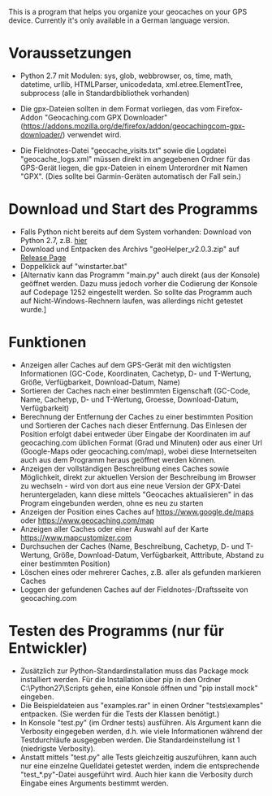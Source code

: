 ﻿This is a program that helps you organize your geocaches on your GPS device. Currently it's only available in a German language version.


# Voraussetzungen
* Python 2.7 mit Modulen: sys, glob, webbrowser, os, time, math, datetime, urllib, HTMLParser, unicodedata, xml.etree.ElementTree, subprocess (alle in Standardbibliothek vorhanden)

* Die gpx-Dateien sollten in dem Format vorliegen, das vom Firefox-Addon "Geocaching.com GPX Downloader" (https://addons.mozilla.org/de/firefox/addon/geocachingcom-gpx-downloader/) 
verwendet wird.
* Die Fieldnotes-Datei "geocache_visits.txt" sowie die Logdatei "geocache_logs.xml" müssen direkt im angegebenen Ordner für das GPS-Gerät liegen, 
die gpx-Dateien in einem Unterordner mit Namen "GPX". (Dies sollte bei Garmin-Geräten automatisch der Fall sein.)


# Download und Start des Programms
* Falls Python nicht bereits auf dem System vorhanden: Download von Python 2.7, z.B. [hier](https://www.python.org/downloads/)
* Download und Entpacken des Archivs "geoHelper_v2.0.3.zip" auf [Release Page](https://github.com/S0S-90/geocachingTooly/releases) 
* Doppelklick auf "winstarter.bat"
* [Alternativ kann das Programm "main.py" auch direkt (aus der Konsole) geöffnet werden. Dazu muss jedoch vorher die Codierung der Konsole auf Codepage 1252 eingestellt werden.
So sollte das Programm auch auf Nicht-Windows-Rechnern laufen, was allerdings nicht getestet wurde.]


# Funktionen
* Anzeigen aller Caches auf dem GPS-Gerät mit den wichtigsten Informationen (GC-Code, Koordinaten, Cachetyp, D- und T-Wertung, Größe, Verfügbarkeit, Download-Datum, Name) 
* Sortieren der Caches nach einer bestimmten Eigenschaft (GC-Code, Name, Cachetyp, D- und T-Wertung, Groesse, Download-Datum, Verfügbarkeit)
* Berechnung der Entfernung der Caches zu einer bestimmten Position und Sortieren der Caches nach dieser Entfernung. Das Einlesen der Position erfolgt dabei entweder über 
Eingabe der Koordinaten im auf geocaching.com üblichen Format (Grad und Minuten) oder aus einer Url (Google-Maps oder geocaching.com/map), wobei diese Internetseiten auch aus dem 
Programm heraus geöffnet werden können.
* Anzeigen der vollständigen Beschreibung eines Caches sowie Möglichkeit, direkt zur aktuellen Version der Beschreibung im Browser zu wechseln - wird von dort aus eine neue Version der 
GPX-Datei heruntergeladen, kann diese mittels "Geocaches aktualisieren" in das Program eingebunden werden, ohne es neu zu starten
* Anzeigen der Position eines Caches auf https://www.google.de/maps oder https://www.geocaching.com/map
* Anzeigen aller Caches oder einer Auswahl auf der Karte https://www.mapcustomizer.com
* Durchsuchen der Caches (Name, Beschreibung, Cachetyp, D- und T-Wertung, Größe, Download-Datum, Verfügbarkeit, Atttribute, Abstand zu einer bestimmten Position)
* Löschen eines oder mehrerer Caches, z.B. aller als gefunden markieren Caches
* Loggen der gefundenen Caches auf der Fieldnotes-/Draftsseite von geocaching.com


# Testen des Programms (nur für Entwickler)
* Zusätzlich zur Python-Standardinstallation muss das Package mock installiert werden. Für die Installation über pip in den Ordner C:\Python27\Scripts gehen, eine Konsole öffnen
und "pip install mock" eingeben.
* Die Beispieldateien aus "examples.rar" in einen Ordner "tests\examples" entpacken. (Sie werden für die Tests der Klassen benötigt.)
* In Konsole "test.py" (im Ordner tests) ausführen. Als Argument kann die Verbosity eingegeben werden, d.h. wie viele Informationen während der Testdurchläufe ausgegeben werden.
Die Standardeinstellung ist 1 (niedrigste Verbosity).
* Anstatt mittels "test.py" alle Tests gleichzeitig auszuführen, kann auch nur eine einzelne Quelldatei getestet werden, indem die entsprechende "test_*.py"-Datei ausgeführt wird.
Auch hier kann die Verbosity durch Eingabe eines Arguments bestimmt werden.




